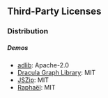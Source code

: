 ## Third-Party Licenses

### Distribution

##### Demos

* [adlib](https://www.npmjs.com/package/adlib): Apache-2.0
* [Dracula Graph Library](https://www.graphdracula.net/): MIT
* [JSZip](https://stuk.github.io/jszip/): MIT
* [Raphaël](http://raphaeljs.com/): MIT
